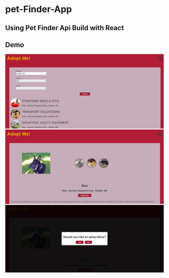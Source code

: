 # pet-Finder-App

## Using Pet Finder Api Build with React

## Demo

<p align="center">
  <img src="./Screenshot.png">
  <br />
  <img src="./Details.png">
  <br />
  <img src="./f.png">
</p>
